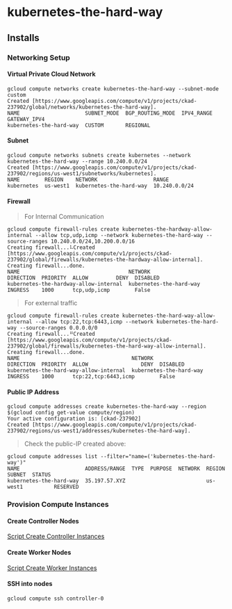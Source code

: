 # kubernetes-the-hard-way

## Installs

### Networking Setup

#### Virtual Private Cloud Network

```
gcloud compute networks create kubernetes-the-hard-way --subnet-mode custom
Created [https://www.googleapis.com/compute/v1/projects/ckad-237902/global/networks/kubernetes-the-hard-way].
NAME                     SUBNET_MODE  BGP_ROUTING_MODE  IPV4_RANGE  GATEWAY_IPV4
kubernetes-the-hard-way  CUSTOM       REGIONAL
```

#### Subnet

```
gcloud compute networks subnets create kubernetes --network kubernetes-the-hard-way --range 10.240.0.0/24
Created [https://www.googleapis.com/compute/v1/projects/ckad-237902/regions/us-west1/subnetworks/kubernetes].
NAME        REGION    NETWORK                  RANGE
kubernetes  us-west1  kubernetes-the-hard-way  10.240.0.0/24
```

#### Firewall

> For Internal Communication

```
gcloud compute firewall-rules create kubernetes-the-hardway-allow-internal --allow tcp,udp,icmp --network kubernetes-the-hard-way --source-ranges 10.240.0.0/24,10.200.0.0/16
Creating firewall...⠧Created [https://www.googleapis.com/compute/v1/projects/ckad-237902/global/firewalls/kubernetes-the-hardway-allow-internal].
Creating firewall...done.
NAME                                   NETWORK                  DIRECTION  PRIORITY  ALLOW         DENY  DISABLED
kubernetes-the-hardway-allow-internal  kubernetes-the-hard-way  INGRESS    1000      tcp,udp,icmp        False
```

> For external traffic

```
gcloud compute firewall-rules create kubernetes-the-hard-way-allow-internal --allow tcp:22,tcp:6443,icmp --network kubernetes-the-hard-way --source-ranges 0.0.0.0/0
Creating firewall...⠛Created [https://www.googleapis.com/compute/v1/projects/ckad-237902/global/firewalls/kubernetes-the-hard-way-allow-internal].
Creating firewall...done.
NAME                                    NETWORK                  DIRECTION  PRIORITY  ALLOW                 DENY  DISABLED
kubernetes-the-hard-way-allow-internal  kubernetes-the-hard-way  INGRESS    1000      tcp:22,tcp:6443,icmp        False
```

#### Public IP Address

```
gcloud compute addresses create kubernetes-the-hard-way --region $(gcloud config get-value compute/region)
Your active configuration is: [ckad-237902]
Created [https://www.googleapis.com/compute/v1/projects/ckad-237902/regions/us-west1/addresses/kubernetes-the-hard-way].
```

> Check the public-IP created above:
```
gcloud compute addresses list --filter="name=('kubernetes-the-hard-way')"
NAME                     ADDRESS/RANGE  TYPE  PURPOSE  NETWORK  REGION    SUBNET  STATUS
kubernetes-the-hard-way  35.197.57.XYZ                          us-west1          RESERVED
```

### Provision Compute Instances

#### Create Controller Nodes

[Script Create Controller Instances](./scripts/create-controller-instances.sh)

#### Create Worker Nodes

[Script Create Worker Instances](./scripts/create-worker-instances.sh)

#### SSH into nodes

```
gcloud compute ssh controller-0
```
